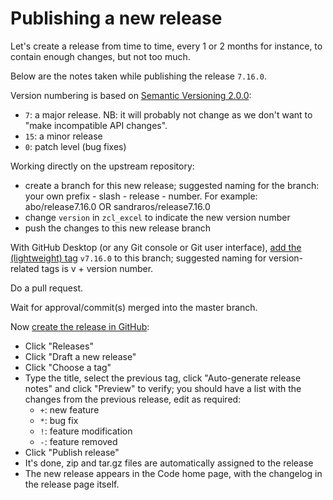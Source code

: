 # Publishing a new release

Let's create a release from time to time, every 1 or 2 months for instance, to contain enough changes, but not too much.

Below are the notes taken while publishing the release `7.16.0`.

Version numbering is based on [Semantic Versioning 2.0.0](https://semver.org/):
- `7`: a major release. NB: it will probably not change as we don't want to "make incompatible API changes".
- `15`: a minor release
- `0`: patch level (bug fixes)

Working directly on the upstream repository:
- create a branch for this new release; suggested naming for the branch: your own prefix - slash - release - number. For example: abo/release7.16.0 OR sandraros/release7.16.0
- change `version` in `zcl_excel` to indicate the new version number
- push the changes to this new release branch

With GitHub Desktop (or any Git console or Git user interface), [add the (lightweight) tag](https://docs.github.com/en/desktop/contributing-and-collaborating-using-github-desktop/managing-commits/managing-tags) `v7.16.0` to this branch; suggested naming for version-related tags is v + version number.

Do a pull request.

Wait for approval/commit(s) merged into the master branch.

Now [create the release in GitHub](https://docs.github.com/en/repositories/releasing-projects-on-github/managing-releases-in-a-repository#creating-a-release):
- Click "Releases"
- Click "Draft a new release"
- Click "Choose a tag"
- Type the title, select the previous tag, click "Auto-generate release notes" and click "Preview" to verify; you should have a list with the changes from the previous release, edit as required: 
    - `+`: new feature
    - `*`: bug fix
    - `!`: feature modification
    - `-`: feature removed
- Click "Publish release" 
- It's done, zip and tar.gz files are automatically assigned to the release
- The new release appears in the Code home page, with the changelog in the release page itself.
